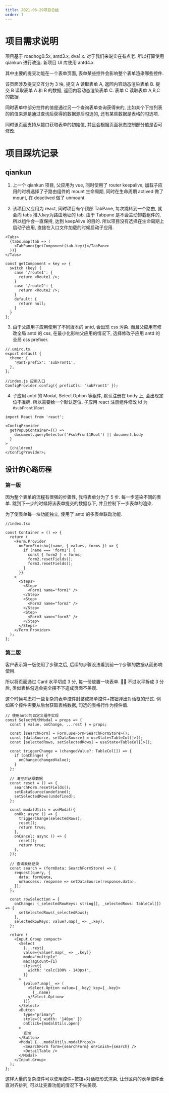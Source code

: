 ```yaml
---
title: 2021-06-29项目总结
order: 1
---
```


# 项目需求说明

项目基于 roadhog0.5x, antd3.x, dva1.x. 对于我们来说实在有点老. 所以打算使用 qiankun 进行改造. 新项目 UI 库使用 antd4.x.

其中主要的提交功能在一个表单页面, 表单某些控件会影响整个表单渲染哪些控件.

该页面涉及提交交互分为 3 块, 提交 A 读取表单 A, 返回内容动态渲染表单 B. 提交 B 读取表单 A 和 B 的数据, 返回内容动态渲染表单 C. 表单 C 读取表单 A,B,C 的数据.

同时表单中部分控件的值是通过另一个查询表单查询获得来的, 比如某个下拉列表的的值来源是通过查询后获得的数据源后勾选的, 还有某些数据是表格的勾选项.

同时该页面支持从接口获取表单的初始值, 并且会根据页面状态控制部分值是否可修改.

# 项目踩坑记录

## qiankun

1. 上一个 qiankun 项目, 父应用为 vue, 同时使用了 router keepalive, 加载子应用的时机选择了子路由组件的 mount 生命周期, 同时在生命周期 actived 做了 mount, 在 deactived 做了 unmount.

2. 该项目父应用为 react, 同时项目有个顶部 TabPane, 每次跳转到一个路由, 就会向 tabs 推入*key*为路由地址的 tab. 由于 Tabpane 是不会主动卸载组件的, 所以组件会一直保持, 达到 keepAlive 的目的. 所以项目没有选择在生命周期上启动子应用, 直接在入口文件加载的时候启动子应用.

```tsx | pure
<Tabs>
  {tabs.map(tab => (
    <TabPane>{getComponent(tab.key)}</TabPane>
  ))}
</Tabs>
```

```tsx | pure
const getComponent = key => {
  switch (key) {
    case '/route1': {
      return <Route1 />;
    }
    case '/route2': {
      return <Route2 />;
    }
    default: {
      return null;
    }
  }
};
```

3. 由于父应用子应用使用了不同版本的 antd, 会出现 css 污染. 而且父应用有修改全局 antd 的 css, 在最小化影响父应用的情况下, 选择修改子应用 antd 的全局 css prefixer.

```tsx | pure
//.umirc.ts
export default {
  theme: {
    '@ant-prefix': 'subFront1',
  },
};
```

```tsx | pure
//index.js 应用入口
ConfigProvider.config({ prefixCls: 'subFront1' });
```

4. 子应用 antd 的 Modal, Select.Option 等组件, 默认注册在 body 上, 会出现定位不准确. 所以需要给一个默认定位. 子应用 react 注册组件修改 id 为`#subFront1Root`

```tsx | pure
import React from 'react';

<ConfigProvider
  getPopupContainer={() =>
    document.querySelector('#subFront1Root') || document.body
  }
>
  {children}
</ConfigProvider>;
```

## 设计的心路历程

### 第一版

因为整个表单的流程有很强的步骤性, 我将表单分为了 5 步. 每一步渲染不同的表单. 跳到下一步的时候将该表单提交的数据存下, 并且控制下一步表单的渲染.

为了使表单每一块功能独立, 使用了 antd 的多表单联动功能.

```tsx | pure
//index.tsx

const Container = () => {
  return (
    <Form.Provider
      onFormFinish={(name, { values, forms }) => {
        if (name === 'form1') {
          const { form2 } = forms;
          form2.resetFields();
          form3.resetFields();
        }
      }}
    >
      <Steps>
        <Step>
          <Form1 name="form1" />
        </Step>
        <Step>
          <Form2 name="form2" />
        </Step>
        <Step>
          <Form3 name="form3" />
        </Step>
      </Steps>
    </Form.Provider>
  );
};
```

### 第二版

客户表示第一版使用了步骤之后, 后续的步骤没法看到前一个步骤的数据从而影响使用.

所以将页面通过 Card 水平切成 3 分, 每一份放置一块表单.  不过水平拆成 3 分后, 类似表格勾选会完全摆不下造成页面不美观.

这个时候考虑将一些复杂的表单控件封装成简单控件+按钮弹出对话框的形式. 例如某个控件需要从后台获取表格数据, 勾选的表格行作为控件值.

```tsx | pure
// 使用antd的自定义组件实现
const SelectWithModal = props => {
  const { value, onChange, ...rest } = props;

  const [searchForm] = Form.useForm<SearchFormStore>();
  const [dataSource, setDataSource] = useState<TableCol[]>();
  const [selectedRows, setSelectedRows] = useState<TableCol[]>();

  const triggerChange = (changedValue?: TableCol[]) => {
    if (onChange) {
      onChange(changedValue);
    }
  };

  // 清空对话框数据
  const reset = () => {
    searchForm.resetFields();
    setDataSource(undefined);
    setSelectedRows(undefined);
  };

  const modalUtils = useModal({
    onOk: async () => {
      triggerChange(selectedRows);
      reset();
      return true;
    },
    onCancel: async () => {
      reset();
      return true;
    },
  });

  // 查询表格记录
  const search = (formData: SearchFormStore) => {
    request(query, {
      data: formData,
      onSuccess: response => setDataSource(response.data),
    });
  };

  const rowSelection = {
    onChange: (_selectedRowKeys: string[], _selectedRows: TableCol[]) => {
      setSelectedRows(_selectedRows);
    },
    selectedRowKeys: value?.map(_ => _.key),
  };

  return (
    <Input.Group compact>
      <Select
        {...rest}
        value={value?.map(_ => _.key)}
        mode="multiple"
        maxTagCount={1}
        style={{
          width: 'calc(100% - 140px)',
        }}
      >
        {value?.map(_ => (
          <Select.Option value={_.key} key={_.key}>
            {_.name}
          </Select.Option>
        ))}
      </Select>
      <Button
        type="primary"
        style={{ width: '140px' }}
        onClick={modalUtils.open}
      >
        查询
      </Button>
      <Modal {...modalUtils.modalProps}>
        <SearchForm form={searchForm} onFinish={search} />
        <DetailTable />
      </Modal>
    </Input.Group>
  );
};
```

这样大量的复杂控件可以使用控件+按钮+对话框形式渲染, 让分区内的表单控件垂直对齐排列, 可以让完善功能的情况下不失美观.

